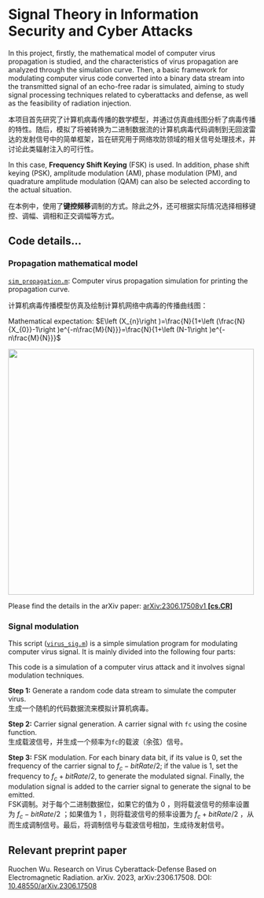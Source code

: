 # Signal Theory in Information Security and Cyber Attacks
In this project, firstly, the mathematical model of computer virus propagation is studied, and the characteristics of virus propagation are analyzed through the simulation curve. Then, a basic framework for modulating computer virus code converted into a binary data stream into the transmitted signal of an echo-free radar is simulated, aiming to study signal processing techniques related to cyberattacks and defense, as well as the feasibility of radiation injection.

本项目首先研究了计算机病毒传播的数学模型，并通过仿真曲线图分析了病毒传播的特性。随后，模拟了将被转换为二进制数据流的计算机病毒代码调制到无回波雷达的发射信号中的简单框架，旨在研究用于网络攻防领域的相关信号处理技术，并讨论此类辐射注入的可行性。

In this case, **Frequency Shift Keying** (FSK) is used. In addition, phase shift keying (PSK), amplitude modulation (AM), phase modulation (PM), and quadrature amplitude modulation (QAM) can also be selected according to the actual situation.

在本例中，使用了**键控频移**调制的方式。除此之外，还可根据实际情况选择相移键控、调幅、调相和正交调幅等方式。

## Code details...
### Propagation mathematical model
[`sim_propagation.m`](https://github.com/Rc-W024/CyberAttk_SP/blob/main/sim_propagation.m): Computer virus propagation simulation for printing the propagation curve.

计算机病毒传播模型仿真及绘制计算机网络中病毒的传播曲线图：

Mathematical expectation: $E\left (X_{n}\right )=\frac{N}{1+\left (\frac{N}{X_{0}}-1\right )e^{-n\frac{M}{N}}}=\frac{N}{1+\left (N-1\right )e^{-n\frac{M}{N}}}$

<img src="https://github.com/Rc-W024/CyberAttk_SP/assets/97808991/4ce2d3cc-d5ac-4cb7-b007-00a3a2114a28" width=500px/>

Please find the details in the arXiv paper: [arXiv:2306.17508v1 **[cs.CR]**](https://arxiv.org/abs/2306.17508)

### Signal modulation
This script ([`virus_sig.m`](https://github.com/Rc-W024/CyberAttk_SP/blob/main/virus_sig.m)) is a simple simulation program for modulating computer virus signal. It is mainly divided into the following four parts:

This code is a simulation of a computer virus attack and it involves signal modulation techniques.

**Step 1:** Generate a random code data stream to simulate the computer virus.
<br>生成一个随机的代码数据流来模拟计算机病毒。

**Step 2:** Carrier signal generation. A carrier signal with `fc` using the cosine function.
<br>生成载波信号，并生成一个频率为`fc`的载波（余弦）信号。

**Step 3:** FSK modulation. For each binary data bit, if its value is $0$, set the frequency of the carrier signal to $f_{c}-bitRate/2$; if the value is $1$, set the frequency to $f_{c}+bitRate/2$, to generate the modulated signal. Finally, the modulation signal is added to the carrier signal to generate the signal to be emitted.
<br>FSK调制。对于每个二进制数据位，如果它的值为 $0$ ，则将载波信号的频率设置为 $f_{c}-bitRate/2$ ；如果值为 $1$ ，则将载波信号的频率设置为 $f_{c}+bitRate/2$ ，从而生成调制信号。最后，将调制信号与载波信号相加，生成待发射信号。

## Relevant preprint paper
Ruochen Wu. Research on Virus Cyberattack-Defense Based on Electromagnetic Radiation. arXiv. 2023, arXiv:2306.17508. DOI: [10.48550/arXiv.2306.17508](
https://doi.org/10.48550/arXiv.2306.17508)

